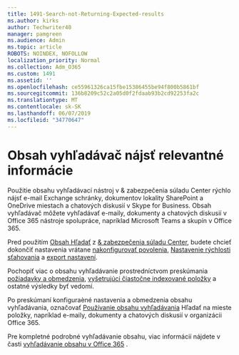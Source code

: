 ```yaml
---
title: 1491-Search-not-Returning-Expected-results
ms.author: kirks
author: Techwriter40
manager: pamgreen
ms.audience: Admin
ms.topic: article
ROBOTS: NOINDEX, NOFOLLOW
localization_priority: Normal
ms.collection: Adm_O365
ms.custom: 1491
ms.assetid: ''
ms.openlocfilehash: ce55961326ca15fbe15386455be94f800b5861bf
ms.sourcegitcommit: 136b8209c52c2a05d0f2fdaab93b2cd92253fa2c
ms.translationtype: MT
ms.contentlocale: sk-SK
ms.lasthandoff: 06/07/2019
ms.locfileid: "34770647"
---
```

# <a name="content-search-tool-to-find-relevant-info"></a>Obsah vyhľadávač nájsť relevantné informácie

Použitie obsahu vyhľadávací nástroj v & zabezpečenia súladu Center rýchlo nájsť e-mail Exchange schránky, dokumentov lokality SharePoint a OneDrive miestach a chatových diskusií v Skype for Business. Obsah vyhľadávač môžete vyhľadávať e-maily, dokumenty a chatových diskusií v Office 365 nástroje spolupráce, napríklad Microsoft Teams a skupín v Office 365.


Pred použitím [Obsah Hľadať](https://sip.protection.office.com/contentsearchbeta?ContentOnly=1) z [& zabezpečenia súladu Center](https://sip.protection.office.com/homepage), budete chcieť dokončiť nastavenia vrátane [nakonfigurovať povolenia](https://docs.microsoft.com/office365/securitycompliance/permissions-filtering-for-content-search), [Nastavenie rýchlosti sťahovania](https://docs.microsoft.com/office365/securitycompliance/increase-download-speeds-when-exporting-ediscovery-results) a [export nastavení](https://docs.microsoft.com/office365/securitycompliance/disable-reports-when-you-export-content-search-results).

Pochopiť viac o obsahu vyhľadávanie prostredníctvom preskúmania [požiadavky a obmedzenia](https://docs.microsoft.com/office365/securitycompliance/limits-for-content-search), [vyšetrujúci čiastočne indexované položky](https://docs.microsoft.com/office365/securitycompliance/investigating-partially-indexed-items-in-ediscovery) a ostatné výsledky byť vedomí.

Po preskúmaní konfiguraèné nastavenia a obmedzenia obsahu vyhľadávania, označovať [Používanie obsahu vyhľadávania</a> Hľadať na mieste položky, napríklad e-maily, dokumenty a chatových diskusií v organizácii Office 365](https://docs.microsoft.com/office365/securitycompliance/content-search).

Pre kompletné podrobné vyhľadávanie obsahu, viac informácií nájdete v časti [vyhľadávanie obsahu v Office 365](https://docs.microsoft.com/office365/securitycompliance/search-for-content) .
